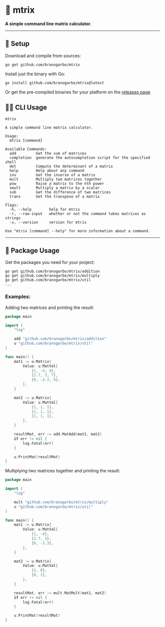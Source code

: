 # 🔮 **mtrix**
**A simple command line matrix calculator.**

---

## 🧪 **Setup**
Download and compile from sources:
```
go get github.com/branogarbo/mtrix
```
Install just the binary with Go:
```
go install github.com/branogarbo/mtrix@latest
```

Or get the pre-compiled binaries for your platform on the [releases page](https://github.com/branogarbo/mtrix/releases)


## 🧙‍♂️ **CLI Usage**
```
mtrix

A simple command line matrix calculator.

Usage:
  mtrix [command]

Available Commands:
  add         Get the sum of matrices
  completion  generate the autocompletion script for the specified shell
  det         Compute the determinant of a matrix
  help        Help about any command
  inv         Get the inverse of a matrix
  mult        Multiply two matrices together
  pow         Raise a matrix to the nth power
  smult       Multiply a matrix by a scalar
  sub         Get the difference of two matrices
  trans       Get the transpose of a matrix

Flags:
  -h, --help        help for mtrix
  -r, --raw-input   whether or not the command takes matrices as strings
  -v, --version     version for mtrix

Use "mtrix [command] --help" for more information about a command.
```

---

## 🌌 **Package Usage**
Get the packages you need for your project:
```
go get github.com/branogarbo/mtrix/addition
go get github.com/branogarbo/mtrix/multiply
go get github.com/branogarbo/mtrix/util
...
```

### **Examples:**
Adding two matrices and printing the result:
``` go
package main

import (
	"log"

	add "github.com/branogarbo/mtrix/addition"
	u "github.com/branogarbo/mtrix/util"
)

func main() {
	mat1 := u.Matrix{
		Value: u.MatVal{
			{1, -4, 9},
			{2.7, 3, 7},
			{0, -3.3, 8},
		},
	}

	mat2 := u.Matrix{
		Value: u.MatVal{
			{1, 1, 1},
			{1, 1, 1},
			{1, 1, 1},
		},
	}

	resultMat, err := add.MatAdd(mat1, mat2)
	if err != nil {
		log.Fatal(err)
	}

	u.PrintMat(resultMat)
}
```

Multiplying two matrices together and printing the result:
``` go
package main

import (
	"log"

	mult "github.com/branogarbo/mtrix/multiply"
	u "github.com/branogarbo/mtrix/util"
)

func main() {
	mat1 := u.Matrix{
		Value: u.MatVal{
			{1, -4},
			{2.7, 3},
			{0, -3.3},
		},
	}

	mat2 := u.Matrix{
		Value: u.MatVal{
			{1, 0},
			{0, 1},
		},
	}

	resultMat, err := mult.MatMult(mat1, mat2)
	if err != nil {
		log.Fatal(err)
	}

	u.PrintMat(resultMat)
}
```